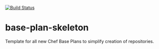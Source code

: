 [![Build Status](https://dev.azure.com/chefcorp-partnerengineering/Chef%20Base%20Plans/_apis/build/status/chef-base-plans.openssl-fips?branchName=master)](https://dev.azure.com/chefcorp-partnerengineering/Chef%20Base%20Plans/_build/latest?definitionId=69&branchName=master)

# base-plan-skeleton
Template for all new Chef Base Plans to simplify creation of repositories.
